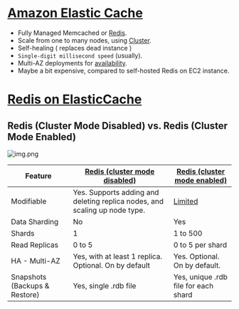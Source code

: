 
# [Amazon Elastic Cache](https://aws.amazon.com/elasticache/)
- Fully Managed Memcached or [Redis](../../1_HLDDesignComponents/3_DatabaseComponents/In-Memory-Cache/Redis).
- Scale from one to many nodes, using [Cluster](../../1_HLDDesignComponents/0_SystemGlossaries/ServersCluster.md).
- Self-healing ( replaces dead instance )
- `Single-digit millisecond speed` (usually).
- Multi-AZ deployments for [availability](../../1_HLDDesignComponents/0_SystemGlossaries/HighAvailability.md).
- Maybe a bit expensive, compared to self-hosted Redis on EC2 instance.

# [Redis on ElasticCache](https://docs.aws.amazon.com/AmazonElastiCache/latest/red-ug/Replication.Redis-RedisCluster.html)

## Redis (Cluster Mode Disabled) vs. Redis (Cluster Mode Enabled)

![img.png](https://docs.aws.amazon.com/AmazonElastiCache/latest/red-ug/images/ElastiCache-Cluster-Redis.png)

| Feature                       | [Redis (cluster mode disabled)](../../1_HLDDesignComponents/3_DatabaseComponents/In-Memory-Cache/Redis/RedisMasterSlaveReplication.md)     | [Redis (cluster mode enabled)](../../1_HLDDesignComponents/3_DatabaseComponents/In-Memory-Cache/Redis/RedisCluster.md)                                          |
|-------------------------------|----------------------------------------------------------------------------|----------------------------------------------------------------------------------------------------------------|
| Modifiable                    | Yes. Supports adding and deleting replica nodes, and scaling up node type. | [Limited](https://docs.aws.amazon.com/AmazonElastiCache/latest/red-ug/scaling-redis-cluster-mode-enabled.html) |
| Data Sharding                 | No                                                                         | Yes                                                                                                            |
| Shards                        | 1                                                                          | 1 to 500                                                                                                       |
| Read Replicas                 | 0 to 5                                                                     | 0 to 5 per shard                                                                                               |
| HA - Multi-AZ                 | Yes, with at least 1 replica. Optional. On by default                      | Yes. Optional. On by default.                                                                                  |
| Snapshots (Backups & Restore) | Yes, single .rdb file                                                      | Yes, unique .rdb file for each shard                                                                           |

